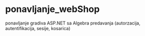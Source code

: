 # ponavljanje_webShop
ponavljanje gradiva ASP.NET sa Algebra predavanja (autorzacija, autentifikacija, sesije, kosarica)
